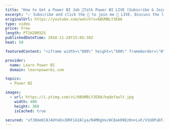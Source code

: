 ```yaml
---
title: "How to Get a Power BI Job 🔴Talk Power BI LIVE (Subscribe & Join)"
excerpt: "✅ Subscribe and click the 🔔 to join me 🔴 LIVE. Discuss the latest in Power BI and ask any Power BI question. 💡 Join the Talk Power BI Insider's Club at http://www.TalkPowerBI.com for special privileges and access  Hello, I am Avi Singh, Microsoft MVP and Power BI Pro! I just love talking about Power"
originalUrl: https://youtube.com/watch?v=6BUMBLY3E8A
type: video
price: Free
length: PT1H28M32S
publishedDateTime: 2018-11-28T15:05:38Z
heat: 50

featuredContent: "<iframe width=\"800\" height=\"500\" frameborder=\"0\" src=\"https://www.youtube.com/embed/6BUMBLY3E8A\" allow=\"accelerometer; autoplay; encrypted-media; gyroscope; picture-in-picture\" allowfullscreen></iframe>"

provider:
  name: Learn Power BI
  domain: learnpowerbi.com

topics:
  - Power BI

images:
  - url: https://i.ytimg.com/vi/6BUMBLY3E8A/hqdefault.jpg
    width: 480
    height: 360
    isCached: true

secured: "xfJ0UeKC8J4UYeEnJORFik2Alya/R4MOgVe/HC8ak09EzKn+LxF/V1UOPuEFJVm9ZwNW+3XZoPKSbKcKfbDJ/Lf2dEsVusJ9/UgnQgpHpvm+Tq/hkIofZGiN1D13Tc9fLlVvrvcU+2KHPRuZAOEhXwRkgDVLaefK+mMqCItK7UnjkKVKd8gWsNv5KWuq2gw41LJWAltsvE0KTwH/FytX5Jpa7sTkEnagFhK18ZKasOeq+kK3CfROryx8q2WE66Q1JJAQG0E6hcMXOodLfgDi24ascHWxHaSTVG8+C/f64f2543dBuh8/F2CUbdDR8bPPXrGhp3pXRqQs7aIaAiCBm7gqPVTH6tfS3Om1YsUDWUzDIBdPZzWn8AVxsxaZ27ju2Ul3Rit7hBGR5N3sSOl0t9m5X6k/94uf6YRKbN+XiRk=;fV8eY3M6Sm3Cb4qYpvsEUQ=="
---
```


